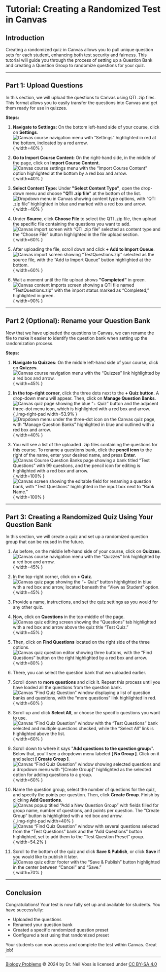 # **Tutorial: Creating a Randomized Test in Canvas**

## **Introduction**
Creating a randomized quiz in Canvas allows you to pull unique question sets for each student, enhancing both test security and fairness. This tutorial will guide you through the process of setting up a Question Bank and creating a Question Group to randomize questions for your quiz.

---

## **Part 1: Upload Questions**
In this section, we will upload the questions to Canvas using QTI .zip files. This format allows you to easily transfer the questions into Canvas and get them ready for use in quizzes.

**Steps:**

1. **Navigate to Settings:** On the bottom left-hand side of your course, click on **Settings**.
![Canvas course navigation menu with “Settings” highlighted in red at the bottom, indicated by a red arrow.](canvas_how_to/Step_01_01-select_settings.png){ width=40% }

1. **Go to Import Course Content:** On the right-hand side, in the middle of the page, click on **Import Course Content.**
![Canvas course settings menu with the “Import Course Content” option highlighted at the bottom by a red box and arrow.](canvas_how_to/Step_01_02-select_import_course_content.png){ width=40% }

1. **Select Content Type:** Under **"Select Content Type"**, open the drop-down menu and choose **"QTI .zip file"** at the bottom of the list.  
![Dropdown menu in Canvas showing content type options, with “QTI .zip file” highlighted in blue and marked with a red box and arrow.](canvas_how_to/Step_01_03-select_QTI_zip_file.png){ width=40% }

1. Under **Source**, click **Choose File** to select the QTI .zip file, then upload the specific file containing the questions you want to add.  
![Canvas import screen with “QTI .zip file” selected as content type and the “Choose File” button highlighted in the file upload section.](canvas_how_to/Step_01_04-select_Choose_File.png){ width=60% }

1. After uploading the file, scroll down and click **+ Add to Import Queue**.  
![Canvas import screen showing “TestQuestions.zip” selected as the source file, with the “Add to Import Queue” button highlighted at the bottom.](canvas_how_to/Step_01_05-select_Add_Import_Queue.png){ width=60% }

1. Wait a moment until the file upload shows **"Completed"** in green.
![Canvas content imports screen showing a QTI file named “TestQuestions.zip” with the import status marked as “Completed,” highlighted in green.](canvas_how_to/Step_01_06-wait_for_Status_complete.png){ width=90% }

---

## **Part 2 (Optional): Rename your Question Bank**
Now that we have uploaded the questions to Canvas, we can rename the file to make it easier to identify the question bank when setting up the randomization process.

**Steps:**

1. **Navigate to Quizzes:** On the middle left-hand side of your course, click on **Quizzes**.
![Canvas course navigation menu with the “Quizzes” link highlighted by a red box and arrow.](canvas_how_to/Step_02_01-select_Quizzes.png){ width=45% }

2. **In the top-right corner**, click the three dots next to the **+ Quiz button**. A drop-down menu will appear. Then, click on **Manage Question Banks**.  
![Canvas quiz page showing the blue “+ Quiz” button and the adjacent three-dot menu icon, which is highlighted with a red box and arrow.](canvas_how_to/Step_02_02-select_three_dots.png){ .img-right-pad width=53.9% } 
![Dropdown menu under the three-dot icon on the Canvas quiz page, with “Manage Question Banks” highlighted in blue and outlined with a red box and arrow.](canvas_how_to/Step_02_03-select-Manage_Question_Banks.png){ width=40% } 

3. You will see a list of the uploaded .zip files containing the questions for this course. To rename a questions bank, click the **pencil icon** to the right of the name, enter your desired name, and press **Enter**.
![Canvas Course Question Banks page showing a bank titled “Test Questions” with 99 questions, and the pencil icon for editing is highlighted with a red box and arrow.](canvas_how_to/Step_02_04-select_pencil_icon.png){ width=100% }
![Canvas screen showing the editable field for renaming a question bank, with “Test Questions” highlighted in the input box next to “Bank Name.”](canvas_how_to/Step_02_05-edit_name.png){ width=100% }

---

## **Part 3: Creating a Randomized Quiz Using Your Question Bank**
In this section, we will create a quiz and set up a randomized question group that can be reused in the future.

1. As before, on the middle left-hand side of your course, click on **Quizzes**.  
![Canvas course navigation menu with the “Quizzes” link highlighted by a red box and arrow.](canvas_how_to/Step_03_01-select_Quizzes.png){ width=45% }

2. In the top-right corner, click on **+ Quiz**.  
![Canvas quiz page showing the “+ Quiz” button highlighted in blue with a red box and arrow, located beneath the “View as Student” option.](canvas_how_to/Step_03_02-select_Quiz.png){ width=45% }

3. Provide a name, instructions, and set the quiz settings as you would for any other quiz.

4. Now, click on **Questions** in the top-middle of the page.  
![Canvas quiz editing screen showing the “Questions” tab highlighted with a red box and arrow above the quiz title “Test Quiz.”](canvas_how_to/Step_03_04-select_Questions.png){ width=45% }

5. Then, click on **Find Questions** located on the right side of the three options.  
![Canvas quiz question editor showing three buttons, with the “Find Questions” button on the right highlighted by a red box and arrow.](canvas_how_to/Step_03_05-select_Find_Questions.png){ width=80% }

6. There, you can select the question bank that we uploaded earlier.

7. Scroll down to **more questions** and click it. Repeat this process until you have loaded all the questions from the question bank.  
![Canvas “Find Quiz Question” window displaying a list of question banks and questions, with the “more questions” link highlighted in red.](canvas_how_to/Step_03_07-select_more_questions.png){ width=60% }

8. Scroll up and click **Select All**, or choose the specific questions you want to use.  
![Canvas “Find Quiz Question” window with the “Test Questions” bank selected and multiple questions checked, while the “Select All” link is highlighted above the list.](canvas_how_to/Step_03_08-click_select_all.png){ width=60% }

9. Scroll down to where it says "**Add questions to the question group:**". Below that, you'll see a dropdown menu labeled **[ No Group ]**. Click on it and select **[ Create Group ]**.  
![Canvas “Find Quiz Question” window showing selected questions and a dropdown menu with “[Create Group]” highlighted as the selected option for adding questions to a group.](canvas_how_to/Step_03_09-create_group.png){ width=60% }

10. Name the question group, select the number of questions for the quiz, and specify the points per question. Then, click **Create Group**. Finish by clicking **Add Questions**.  
![Canvas popup titled “Add a New Question Group” with fields filled for group name, number of questions, and points per question. The “Create Group” button is highlighted with a red box and arrow.](canvas_how_to/Step_03_10_01-Create_Group.png){ .img-right-pad width=40% }
![Canvas “Find Quiz Question” window with several questions selected from the “Test Questions” bank and the “Add Questions” button highlighted, set to add them to the “Test Question Preset” group.](canvas_how_to/Step_03_10_02-Add_Questions.png){ width=54.2% }

11. Scroll to the bottom of the quiz and click **Save & Publish**, or click **Save** if you would like to publish it later.  
![Canvas quiz editor footer with the “Save & Publish” button highlighted in the center between “Cancel” and “Save.”](canvas_how_to/Step_03_11-Save_and_publish.png){ width=70% }

---

## **Conclusion**
Congratulations! Your test is now fully set up and available for students. You have successfully:  
  
- Uploaded the questions  
- Renamed your question bank  
- Created a specific randomized question preset  
- Configured a test using that randomized preset

Your students can now access and complete the test within Canvas. Great job!

---

<a href="https://biologyproblems.org/">Biology Problems</a> © 2024 by Dr. Neil Voss is licensed under <a href="https://creativecommons.org/licenses/by-sa/4.0/">CC BY-SA 4.0</a><img src="https://mirrors.creativecommons.org/presskit/icons/cc.svg" alt="" style="max-width: 1em;max-height:1em;margin-left: .2em;"><img 
src="https://mirrors.creativecommons.org/presskit/icons/by.svg" alt="" style="max-width: 1em;max-height:1em;margin-left: .2em;"><img src="https://mirrors.creativecommons.org/presskit/icons/sa.svg" alt="" style="max-width: 1em;max-height:1em;margin-left: .2em;">